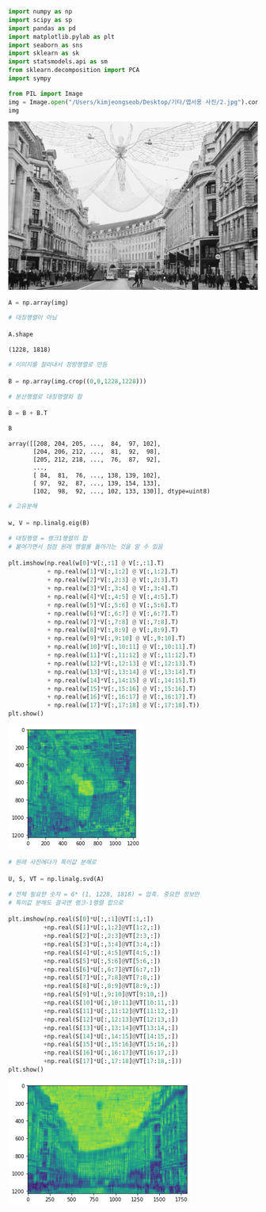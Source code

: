 ```python
import numpy as np
import scipy as sp
import pandas as pd
import matplotlib.pylab as plt
import seaborn as sns
import sklearn as sk
import statsmodels.api as sm
from sklearn.decomposition import PCA
import sympy
```


```python
from PIL import Image
img = Image.open("/Users/kimjeongseob/Desktop/기타/엽서용 사진/2.jpg").convert('L')
img
```




![png](output_1_0.png)




```python
A = np.array(img)
```


```python
# 대칭행렬이 아님

A.shape
```




    (1228, 1818)




```python
# 이미지를 잘라내서 정방행렬로 만듬

B = np.array(img.crop((0,0,1228,1228)))
```


```python
# 분산행렬로 대칭행렬화 함

B = B + B.T
```


```python
B
```




    array([[208, 204, 205, ...,  84,  97, 102],
           [204, 206, 212, ...,  81,  92,  98],
           [205, 212, 218, ...,  76,  87,  92],
           ...,
           [ 84,  81,  76, ..., 138, 139, 102],
           [ 97,  92,  87, ..., 139, 154, 133],
           [102,  98,  92, ..., 102, 133, 130]], dtype=uint8)




```python
# 고유분해

w, V = np.linalg.eig(B)
```


```python
# 대칭행렬 = 랭크1행렬의 합
# 붙여가면서 점점 원래 행렬롤 돌아가는 것을 알 수 있음

plt.imshow(np.real(w[0]*V[:,:1] @ V[:,:1].T)
           + np.real(w[1]*V[:,1:2] @ V[:,1:2].T)
           + np.real(w[2]*V[:,2:3] @ V[:,2:3].T)
           + np.real(w[3]*V[:,3:4] @ V[:,3:4].T)
           + np.real(w[4]*V[:,4:5] @ V[:,4:5].T)
           + np.real(w[5]*V[:,5:6] @ V[:,5:6].T)
           + np.real(w[6]*V[:,6:7] @ V[:,6:7].T)
           + np.real(w[7]*V[:,7:8] @ V[:,7:8].T)
           + np.real(w[8]*V[:,8:9] @ V[:,8:9].T)
           + np.real(w[9]*V[:,9:10] @ V[:,9:10].T)
           + np.real(w[10]*V[:,10:11] @ V[:,10:11].T)
           + np.real(w[11]*V[:,11:12] @ V[:,11:12].T)
           + np.real(w[12]*V[:,12:13] @ V[:,12:13].T)
           + np.real(w[13]*V[:,13:14] @ V[:,13:14].T)
           + np.real(w[14]*V[:,14:15] @ V[:,14:15].T)
           + np.real(w[15]*V[:,15:16] @ V[:,15:16].T)
           + np.real(w[16]*V[:,16:17] @ V[:,16:17].T)
           + np.real(w[17]*V[:,17:18] @ V[:,17:18].T))
plt.show()
```


![png](output_8_0.png)



```python
# 원래 사진에다가 특이값 분해로

U, S, VT = np.linalg.svd(A)
```


```python
# 전체 필요한 숫자 = 6* (1, 1228, 1818) = 압축. 중요한 정보만
# 특이값 분해도 결국엔 랭크-1행렬 합으로

plt.imshow(np.real(S[0]*U[:,:1]@VT[:1,:])
          +np.real(S[1]*U[:,1:2]@VT[1:2,:])
          +np.real(S[2]*U[:,2:3]@VT[2:3,:])
          +np.real(S[3]*U[:,3:4]@VT[3:4,:])
          +np.real(S[4]*U[:,4:5]@VT[4:5,:])
          +np.real(S[5]*U[:,5:6]@VT[5:6,:])
          +np.real(S[6]*U[:,6:7]@VT[6:7,:])
          +np.real(S[7]*U[:,7:8]@VT[7:8,:])
          +np.real(S[8]*U[:,8:9]@VT[8:9,:])
          +np.real(S[9]*U[:,9:10]@VT[9:10,:])
          +np.real(S[10]*U[:,10:11]@VT[10:11,:])
          +np.real(S[11]*U[:,11:12]@VT[11:12,:])
          +np.real(S[12]*U[:,12:13]@VT[12:13,:])
          +np.real(S[13]*U[:,13:14]@VT[13:14,:])
          +np.real(S[14]*U[:,14:15]@VT[14:15,:])
          +np.real(S[15]*U[:,15:16]@VT[15:16,:])
          +np.real(S[16]*U[:,16:17]@VT[16:17,:])
          +np.real(S[17]*U[:,17:18]@VT[17:18,:]))
plt.show()
```


![png](output_10_0.png)

